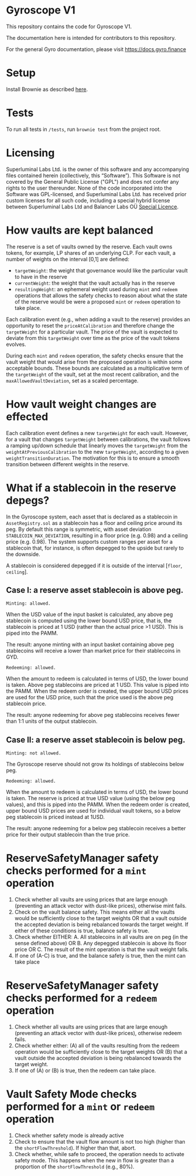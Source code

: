 # Gyroscope V1

This repository contains the code for Gyroscope V1.

The documentation here is intended for contributors to this repository.

For the general Gyro documentation, please visit https://docs.gyro.finance

# Setup

Install Brownie as described [here](https://eth-brownie.readthedocs.io/en/stable/install.html).

# Tests

To run all tests in `/tests`, run `brownie test` from the project root.

# Licensing

Superluminal Labs Ltd. is the owner of this software and any accompanying files contained herein (collectively, this “Software”). This Software is not covered by the General Public License ("GPL") and does not confer any rights to the user thereunder. None of the code incorporated into the Software was GPL-licensed, and Superluminal Labs Ltd. has received prior custom licenses for all such code, including a special hybrid license between Superluminal Labs Ltd and Balancer Labs OÜ [Special Licence](./license/GyroscopeBalancerLicense.pdf).

# How vaults are kept balanced

The reserve is a set of vaults owned by the reserve.
Each vault owns tokens, for example, LP shares of an underlying CLP.
For each vault, a number of weights on the interval [0,1] are defined:

- `targetWeight`: the weight that governance would like the particular vault to have in the reserve
- `currentWeight`: the weight that the vault actually has in the reserve
- `resultingWeight`: an ephemeral weight used during `mint` and `redeem` operations that allows the safety checks to reason about what the state of the reserve would be were a proposed `mint` or `redeem` operation to take place.

Each calibration event (e.g., when adding a vault to the reserve) provides an opportunity to reset the `priceAtCalibration` and therefore change the `targetWeight` for a particular vault.
The price of the vault is expected to deviate from this `targetWeight` over time as the price of the vault tokens evolves.

During each `mint` and `redeem` operation, the safety checks ensure that the vault weight that would arise from the proposed operation is within some acceptable bounds.
These bounds are calculated as a multiplicative term of the `targetWeight` of the vault, set at the most recent calibration, and the `maxAllowedVaultDeviation`, set as a scaled percentage.

# How vault weight changes are effected

Each calibration event defines a new `targetWeight` for each vault.
However, for a vault that changes `targetWeight` between calibrations, the vault follows a ramping up/down schedule that linearly moves the `targetWeight` from the `weightAtPreviousCalibration` to the new `targetWeight`, according to a given `weightTransitionDuration`.
The motivation for this is to ensure a smooth transition between different weights in the reserve.

# What if a stablecoin in the reserve depegs?

In the Gyroscope system, each asset that is declared as a stablecoin in `AssetRegistry.sol` as a stablecoin has a floor and ceiling price around its peg.
By default this range is symmetric, with asset deviation `STABLECOIN_MAX_DEVIATION`, resulting in a floor price (e.g. 0.98) and a ceiling price (e.g. 0.98).
The system supports custom ranges per asset for a stablecoin that, for instance, is often depegged to the upside but rarely to the downside.

A stablecoin is considered depegged if it is outside of the interval [`floor`, `ceiling`].

## Case I: a reserve asset stablecoin is above peg.

    Minting: allowed.

When the USD value of the input basket is calculated, any above peg stablecoin is computed using the lower bound USD price, that is, the stablecoin is priced at 1 USD (rather than the actual price >1 USD). This is piped into the PAMM.

The result: anyone minting with an input basket containing above peg stablecoins will receive a lower than market price for their stablecoins in GYD.

    Redeeming: allowed.

When the amount to redeem is calculated in terms of USD, the lower bound is taken. Above peg stablecoins are priced at 1 USD. This value is piped into the PAMM. When the redeem order is created, the upper bound USD prices are used for the USD price, such that the price used is the above peg stablecoin price.

The result: anyone redeeming for above peg stablecoins receives fewer than 1:1 units of the output stablecoin.

## Case II: a reserve asset stablecoin is below peg.

    Minting: not allowed.

The Gyroscope reserve should not grow its holdings of stablecoins below peg.

    Redeeming: allowed.

When the amount to redeem is calculated in terms of USD, the lower bound is taken. The reserve is priced at true USD value (using the below peg values), and this is piped into the PAMM. When the redeem order is created, upper bound USD prices are used for individual vault tokens, so a below peg stablecoin is priced instead at 1USD.

The result: anyone redeeming for a below peg stablecoin receives a better price for their output stablecoin than the true price.

# ReserveSafetyManager safety checks performed for a `mint` operation

1. Check whether all vaults are using prices that are large enough (preventing an attack vector with dust-like prices), otherwise mint fails.
2. Check on the vault balance safety. This means either all the vaults would be sufficiently close to the target weights OR that a vault outside the accepted deviation is being rebalanced towards the target weight. If either of these conditions is true, balance safety is true.
3. Check whether EITHER: A. All stablecoins in all vaults are on peg (in the sense defined above) OR B. Any depegged stablecoin is above its floor price OR C. The result of the mint operation is that the vault weight falls.
4. If one of (A-C) is true, and the balance safety is true, then the mint can take place

# ReserveSafetyManager safety checks performed for a `redeem` operation

1. Check whether all vaults are using prices that are large enough (preventing an attack vector with dust-like prices), otherwise redeem fails.
2. Check whether either: (A) all of the vaults resulting from the redeem operation would be sufficiently close to the target weights OR (B) that a vault outside the accepted deviation is being rebalanced towards the target weight.
3. If one of (A) or (B) is true, then the redeem can take place.

# Vault Safety Mode checks performed for a `mint` or `redeem` operation

1. Check whether safety mode is already active
2. Check to ensure that the vault flow amount is not too high (higher than the `shortFlowThreshold`). If higher than that, abort.
3. Check whether, while safe to proceed, the operation needs to activate safety mode. This happens when the new in flow is greater than a proportion of the `shortFlowThreshold` (e.g., 80%).
